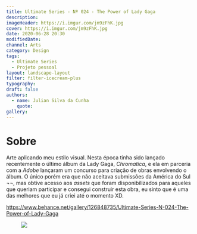 ```yaml
---
title: Ultimate Series - Nº 024 - The Power of Lady Gaga
description:
imageHeader: https://i.imgur.com/jm9zFhK.jpg
cover: https://i.imgur.com/jm9zFhK.jpg
date: 2020-06-28 20:30
modifiedDate:
channel: Arts
category: Design
tags:
  - Ultimate Series
  - Projeto pessoal
layout: landscape-layout
filter: filter-icecream-plus
typography:
draft: false
authors:
  - name: Julian Silva da Cunha
    quote:
gallery:
---
```


# Sobre

Arte aplicando meu estilo visual. Nesta época tinha sido lançado recentemente o último álbum da Lady Gaga, _Chromatica_, e ela em parceria com a _Adobe_ lançaram um concurso para criação de obras envolvendo o álbum. O único porém era que não aceitava submissões da América do Sul ¬¬, mas obtive acesso aos _assets_ que foram disponibilizados para aqueles que queriam participar e consegui construir esta obra, eu sinto que é uma das melhores que eu já criei até o momento XD.

https://www.behance.net/gallery/126848735/Ultimate-Series-N-024-The-Power-of-Lady-Gaga

<figure>
<img src="https://i.imgur.com/jm9zFhK.jpg" className="max-w-none mx-auto block"/>
</figure>

